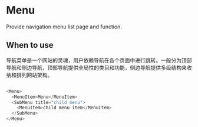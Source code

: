 Menu
==========
Provide navigation menu list page and function.

When to use
----------
导航菜单是一个网站的灵魂，用户依赖导航在各个页面中进行跳转。一般分为顶部导航和侧边导航，顶部导航提供全局性的类目和功能，侧边导航提供多级结构来收纳和排列网站架构。

``` javascript

<Menu>
  <MenuItem>Menu</MenuItem>
  <SubMenu title="child menu">
    <MenuItem>child menu item</MenuItem>
  </SubMenu>
</Menu>

```
